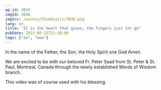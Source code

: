 ```yaml
---
wp_id: 3034
imgId: 3036
imgSrc: /assets/thumbnails/3036.png
lang: en
title: "It is the heart that gives, the fingers just let go"
pubDate: 2021-08-12T21:30:08
tags: ["aa", "wow"]
---
```

<!-- page: 6 -->

<p>In the name of the Father, the Son, the Holy Spirit one God Amen.</p>
<p>We are excited to be with our beloved Fr. Peter Saad from St. Peter &amp; St. Paul, Montreal, Canada through the newly established Words of Wisdom branch.</p>
<p>This video was of course used with his blessing.</p>
<p>&nbsp;</p>
